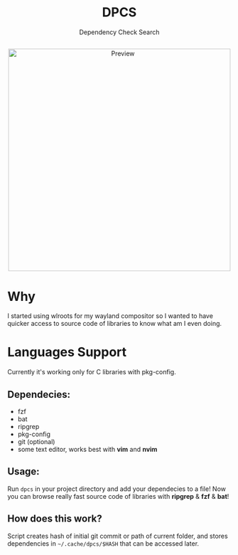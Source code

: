 <h1 align="center">DPCS</h1>
<p align="center"> Dependency Check Search</p>

##
<p align="center">
<img src="./assests/dpcs.gif" alt="Preview" width="500px">
</p>

# Why
I started using wlroots for my wayland compositor so I wanted to have quicker access to source code of libraries to know what am I even doing.

# Languages Support
Currently it's working only for C libraries with pkg-config.

## Dependecies:
- fzf
- bat
- ripgrep
- pkg-config
- git (optional)
- some text editor, works best with **vim** and **nvim**

## Usage:

Run ``dpcs`` in your project directory and add your dependecies to a file!
Now you can browse really fast source code of libraries with **ripgrep** & **fzf** & **bat**!

## How does this work?

Script creates hash of initial git commit or path of current folder, and stores dependencies in ``~/.cache/dpcs/$HASH``
that can be accessed later.

